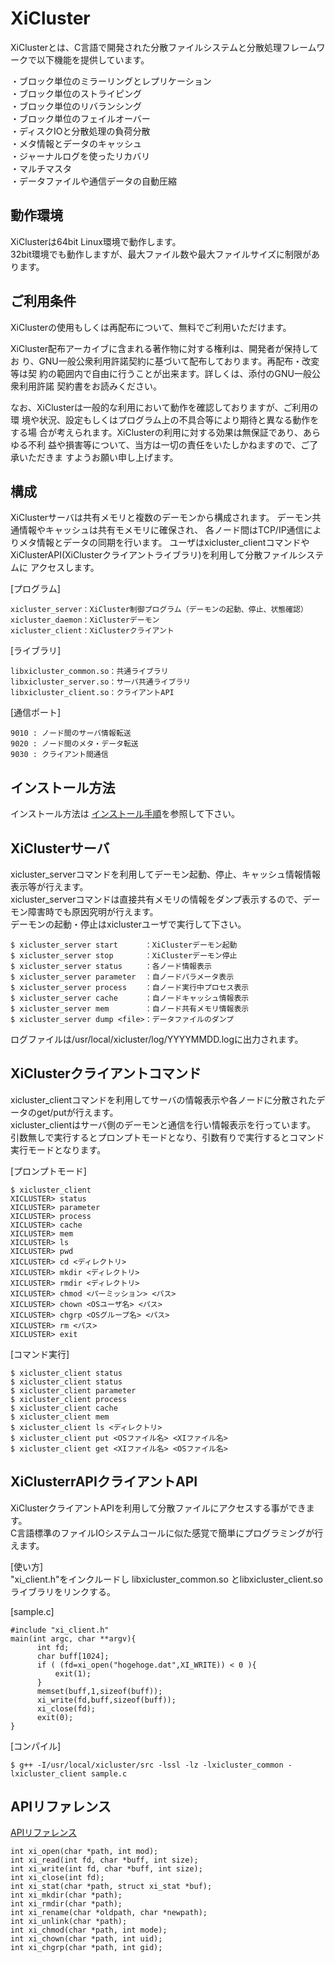 XiCluster
======================
XiClusterとは、C言語で開発された分散ファイルシステムと分散処理フレームワークで以下機能を提供しています。  

・ブロック単位のミラーリングとレプリケーション  
・ブロック単位のストライピング  
・ブロック単位のリバランシング  
・ブロック単位のフェイルオーバー  
・ディスクIOと分散処理の負荷分散  
・メタ情報とデータのキャッシュ  
・ジャーナルログを使ったリカバリ  
・マルチマスタ  
・データファイルや通信データの自動圧縮


動作環境
------
XiClusterは64bit Linux環境で動作します。  
32bit環境でも動作しますが、最大ファイル数や最大ファイルサイズに制限があります。

ご利用条件
------
XiClusterの使用もしくは再配布について、無料でご利用いただけます。  

XiCluster配布アーカイブに含まれる著作物に対する権利は、開発者が保持してお
り、GNU一般公衆利用許諾契約に基づいて配布しております。再配布・改変等は契
約の範囲内で自由に行うことが出来ます。詳しくは、添付のGNU一般公衆利用許諾
契約書をお読みください。

なお、XiClusterは一般的な利用において動作を確認しておりますが、ご利用の環
境や状況、設定もしくはプログラム上の不具合等により期待と異なる動作をする場
合が考えられます。XiClusterの利用に対する効果は無保証であり、あらゆる不利
益や損害等について、当方は一切の責任をいたしかねますので、ご了承いただきま
すようお願い申し上げます。

構成
------
XiClusterサーバは共有メモリと複数のデーモンから構成されます。
デーモン共通情報やキャッシュは共有モメモリに確保され、
各ノード間はTCP/IP通信によりメタ情報とデータの同期を行います。
ユーザはxicluster_clientコマンドやXiClusterAPI(XiClusterクライアントライブラリ)を利用して分散ファイルシステムに
アクセスします。

[プログラム]  
```  
xicluster_server：XiCluster制御プログラム（デーモンの起動、停止、状態確認）  
xicluster_daemon：XiClusterデーモン  
xicluster_client：XiClusterクライアント  
```  
[ライブラリ]  
```  
libxicluster_common.so：共通ライブラリ  
libxicluster_server.so：サーバ共通ライブラリ  
libxicluster_client.so：クライアントAPI  
```  
[通信ポート]  
```  
9010 : ノード間のサーバ情報転送  
9020 : ノード間のメタ・データ転送  
9030 : クライアント間通信  
```    

インストール方法
------
インストール方法は [インストール手順](doc/INSTALL.md)を参照して下さい。

XiClusterサーバ
------
xicluster_serverコマンドを利用してデーモン起動、停止、キャッシュ情報情報表示等が行えます。  
xicluster_serverコマンドは直接共有メモリの情報をダンプ表示するので、デーモン障害時でも原因究明が行えます。  
デーモンの起動・停止はxiclusterユーザで実行して下さい。  

```  
$ xicluster_server start      ：XiClusterデーモン起動  
$ xicluster_server stop       ：XiClusterデーモン停止  
$ xicluster_server status     ：各ノード情報表示  
$ xicluster_server parameter  ：自ノードパラメータ表示  
$ xicluster_server process    ：自ノード実行中プロセス表示  
$ xicluster_server cache      ：自ノードキャッシュ情報表示  
$ xicluster_server mem        ：自ノード共有メモリ情報表示  
$ xicluster_server dump <file>：データファイルのダンプ  
```    
ログファイルは/usr/local/xicluster/log/YYYYMMDD.logに出力されます。  

XiClusterクライアントコマンド
------
xicluster_clientコマンドを利用してサーバの情報表示や各ノードに分散されたデータのget/putが行えます。  
xicluster_clientはサーバ側のデーモンと通信を行い情報表示を行っています。  
引数無しで実行するとプロンプトモードとなり、引数有りで実行するとコマンド実行モードとなります。  
  
[プロンプトモード]  
```  
$ xicluster_client  
XICLUSTER> status  
XICLUSTER> parameter
XICLUSTER> process
XICLUSTER> cache
XICLUSTER> mem
XICLUSTER> ls  
XICLUSTER> pwd  
XICLUSTER> cd <ディレクトリ>  
XICLUSTER> mkdir <ディレクトリ>  
XICLUSTER> rmdir <ディレクトリ>  
XICLUSTER> chmod <パーミッション> <パス>  
XICLUSTER> chown <OSユーザ名> <パス>  
XICLUSTER> chgrp <OSグループ名> <パス>  
XICLUSTER> rm <パス>  
XICLUSTER> exit  
```    
[コマンド実行] 
```  
$ xicluster_client status  
$ xicluster_client status  
$ xicluster_client parameter
$ xicluster_client process
$ xicluster_client cache
$ xicluster_client mem
$ xicluster_client ls <ディレクトリ>  
$ xicluster_client put <OSファイル名> <XIファイル名>  
$ xicluster_client get <XIファイル名> <OSファイル名>  
```  

XiClusterrAPIクライアントAPI
------
XiClusterクライアントAPIを利用して分散ファイルにアクセスする事ができます。  
C言語標準のファイルIOシステムコールに似た感覚で簡単にプログラミングが行えます。  
  
[使い方]  
"xi_client.h"をインクルードし libxicluster_common.so とlibxicluster_client.soライブラリをリンクする。  
  
[sample.c]  
```
#include "xi_client.h"  
main(int argc, char **argv){  
      int fd;  
      char buff[1024];  
      if ( (fd=xi_open("hogehoge.dat",XI_WRITE)) < 0 ){  
          exit(1);  
      }  
      memset(buff,1,sizeof(buff));  
      xi_write(fd,buff,sizeof(buff));  
      xi_close(fd);  
      exit(0);  
}  
```  
[コンパイル]  
```  
$ g++ -I/usr/local/xicluster/src -lssl -lz -lxicluster_common -lxicluster_client sample.c  
```  

APIリファレンス
------
[APIリファレンス](doc/API.md)  
```  
int xi_open(char *path, int mod);
int xi_read(int fd, char *buff, int size);  
int xi_write(int fd, char *buff, int size);  
int xi_close(int fd);  
int xi_stat(char *path, struct xi_stat *buf);  
int xi_mkdir(char *path);  
int xi_rmdir(char *path);  
int xi_rename(char *oldpath, char *newpath);  
int xi_unlink(char *path);  
int xi_chmod(char *path, int mode);  
int xi_chown(char *path, int uid);  
int xi_chgrp(char *path, int gid);  
```    

